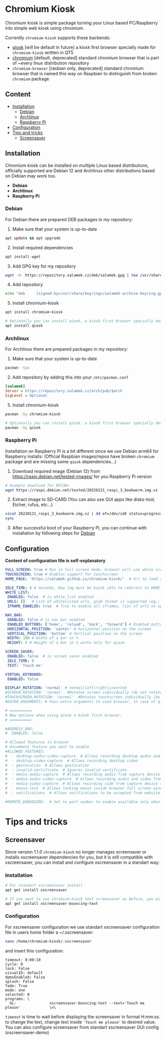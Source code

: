 # Chromium Kiosk

Chromium kiosk is simple package turning your Linux based PC/Raspberry into simple web kiosk using chromium.

Currently `chromium-kiosk` supports these backends:

* [qiosk](https://github.com/Salamek/qiosk) [will be default in future] a kiosk first browser specially made for `chromium-kiosk` written in QT5
* [chromium](https://www.chromium.org/Home/) [default, deprecated] standard chromium browser that is part of ~every linux distribution repository
* `chromium-browser` [rasbian only, deprecated] standard chromium browser that is named this way on Raspbian to distinguish from broken `chromium` package


## Content
- [Installation](#installation)
  - [Debian](#debian)
  - [Archlinux](#archlinux)
  - [Raspberry Pi](#raspberry-pi)
- [Configuration](#configuration)
- [Tips and tricks](#tips-and-tricks)
  - [Screensaver](#screensaver)


## Installation

Chromium kiosk can be installed on multiple Linux based distributions, officially supported are Debian 12 and Archlinux other distributions based on Debian may work too.

- **Debian**
- **Archlinux**
- **Raspberry Pi**

### Debian

For Debian there are prepared DEB packages in my repository:

1) Make sure that your system is up-to-date

```bash
apt update && apt upgrade
```

2) Install required dependencies

```bash
apt install wget
```

3) Add GPG key for my repository

```bash
wget -O- https://repository.salamek.cz/deb/salamek.gpg | tee /usr/share/keyrings/salamek-archive-keyring.gpg > /dev/null
```

4) Add repository

```bash
echo "deb     [signed-by=/usr/share/keyrings/salamek-archive-keyring.gpg] https://repository.salamek.cz/deb/pub all main" | tee /etc/apt/sources.list.d/salamek.cz.list
```

5) Install chromium-kiosk

```bash
apt install chromium-kiosk

# Optionally you can install qiosk, a kiosk first browser specially designed for chromium-kiosk
apt install qiosk
```


### Archlinux

For Archlinux there are prepared packages in my repository:

1) Make sure that your system is up-to-date

```bash
pacman -Syu
```

2) Add repository by adding this into your `/etc/pacman.conf`

```ini
[salamek]
Server = https://repository.salamek.cz/arch/pub/$arch
SigLevel = Optional
```

5) Install chromium-kiosk

```bash
pacman -Sy chromium-kiosk

# Optionally you can install qiosk, a kiosk first browser specially designed for chromium-kiosk
pacman -Sy qiosk
```

### Raspberry Pi

Installation on Raspberry Pi is a bit different since we use Debian arm64 for Raspberry installs:
(Official Raspbian images/repos have broken `chromium` package and are missing some `qiosk` dependencies...)

1) Download required image (Debian 12) from https://raspi.debian.net/tested-images/ for you Raspberry Pi version

```bash
# Example download for RPI3B+
wget https://raspi.debian.net/tested/20220121_raspi_3_bookworm.img.xz
```

2) Extract image to SD-CARD (You can also use GUI apps like disks-tool, Etcher, rufus, etc...)

```bash
xzcat 20220121_raspi_3_bookworm.img.xz | dd of=/dev/sdX status=progress
sync
```

3) After successful boot of your Raspberry Pi, you can continue with installation by following steps for [Debian](#debian)


## Configuration

**Content of configuration file is self-explanatory**

 ```yaml
FULL_SCREEN: true # Run in full screen mode, browser will use whole screen without any way for user to close it
TOUCHSCREEN: true # Enables support for touchscreen
HOME_PAGE: 'https://salamek.github.io/chromium-kiosk/'  # Url to load as homepage

IDLE_TIME: 0 # Seconds, How log must be kiosk idle to redirect to HOME_PAGE, 0=disabled
WHITE_LIST:
  ENABLED: false  # is white list enabled
  URLS: []   # List of whitelisted urls, glob format is supported (eg,: *,google.*/news)
  IFRAME_ENABLED: true  # True to enable all iframes, list of urls to specify enabled iframes

NAV_BAR:
  ENABLED: false # is nav bar enabled
  ENABLED_BUTTONS: ['home', 'reload', 'back', 'forward'] # Enabled buttons on navbar, order matters
  HORIZONTAL_POSITION: 'center' # horizontal position on the screen
  VERTICAL_POSITION: 'bottom' # Vertical position on the screen
  WIDTH: 100 # Width of a bar in %
  HEIGHT: 5 # Height of a bar in % works only for qiosk

SCREEN_SAVER:
  ENABLED: false  # is screen saver enabled
  IDLE_TIME: 0
  TEXT: 'Touch me'

VIRTUAL_KEYBOARD:
  ENABLED: false

DISPLAY_ROTATION: 'normal' # normal|left|right|inverted
#SCREEN_ROTATION: 'normal'  #Rotates screen individually (do not rotate touchscreen) when X server starts options are (normal|left|right|inverted), remove DISPLAY_ROTATION for this to work
#TOUCHSCREEN_ROTATION: 'normal'  #Rotates touchscreen individually (do not rotate screen) when X server starts options are (normal|left|right|inverted), remove DISPLAY_ROTATION for this to work
#EXTRA_ARGUMENTS: # Pass extra arguments to used browser, in case of qiosk thse arguments are passed to chromium using QTWEBENGINE_CHROMIUM_FLAGS

# ==========
# New options when using qiosk a kiosk first browser:
# ==========

#ADDRESS_BAR:
#  ENABLED: false

# Allowed features in browser
# Uncomment feature you want to enable
#ALLOWED_FEATURES:
#  - desktop-audio-video-capture  # Allows recording desktop audio and video
#  - desktop-video-capture  # Allows recording desktop video
#  - geolocation  # Allows geolocation
#  - invalid-certificate  # Ignores invalid certificate
#  - media-audio-capture  # Allows recording audio from capture device (MIC)
#  - media-audio-video-capture  # Allows recording audio and video from capture device (Camera w/ MIC)
#  - media-video-capture  # Allows recording vide from capture device (Camera)
#  - mouse-lock  # Allows locking mouse inside browser full screen window
#  - notifications  # Allows notifications to be accepted from website

#REMOTE_DEBUGGING:  # Set to port number to enable available only when using qiosk browser
```

# Tips and tricks

## Screensaver

Since version 1.1.0 `chromium-kiosk` no longer manages screensaver or installs xscreensaver dependencies for you, but it is still compatible with xscreensaver, you can install and configure xscreensaver in a standart way:

### Installation
```bash
# For standart xscreensaver install
apt get install xscreensaver

# If you want to use chromium-kiosk text screensaver as before, you will need to install `xscreensaver-bouncing-text` package
apt get install xscreensaver-bouncing-text
```

### Configuration
For xscreensaver configuration we use standart xscreensaver configuration file in users home folder a ~/.xscreensaver:

```bash
nano /home/chromium-kiosk/.xscreensaver
```
and insert this configuration:

```
timeout: 0:00:10
cycle: 0
lock: False
visualID: default
dpmsEnabled: False
splash: False
fade: True
mode: one
selected: 0
programs: \
  GL: 				xscreensaver-bouncing-text --text='Touch me please'			    \n\

```

`timeout` is time to wait before displaying the screensaver in format H:mm:ss. to change the text, change text inside `'Touch me please'` to desired value. You can also configure screensaver from standart xscreensaver GUI config (xscreensaver-demo)










